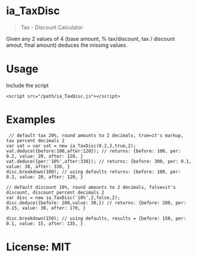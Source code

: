 # ia_TaxDisc

> Tax - Discount Calculator

Given any 2 values of 4 (base amount, % tax/discount, tax / discount amout, final amount) deduces the missing values.

# Usage

Include the script
```
<script src="/path/ia_TaxDisc.js"></script>
```


# Examples
```
 // default tax 20%, round amounts to 2 decimals, true=it's markup, tax percent decimals 2
var vat = var vat = new ia_TaxDisc(0.2,2,true,2);
vat.deduce({before:100,after:120}); // returns: {before: 100, per: 0.2, value: 20, after: 120, }
vat.deduce({per:'10%',after:330}); // returns: {before: 300, per: 0.1, value: 30, after: 330, }
disc.breakdown(100); // using defaults returns: {before: 100, per: 0.2, value: 20, after: 120, }

// default discount 10%, round amounts to 2 decimals, false=it's discount, discount percent decimals 2
var disc = new ia_TaxDisc('10%',2,false,2);
disc.deduce({before: 200,value: 30,}) // returns: {before: 200, per: 0.15, value: 30, after: 170, }

disc.breakdown(150); // using defaults, results = {before: 150, per: 0.1, value: 15, after: 135, }

```

# License: MIT

